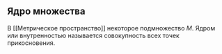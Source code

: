 ## Ядро множества
В [[Метрическое пространство]] некоторое подмножество $M$. Ядром или внутренностью называется совокупность всех точек прикосновения.